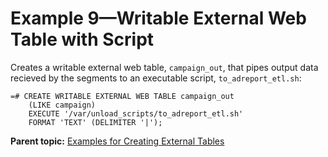 # Example 9—Writable External Web Table with Script 

Creates a writable external web table, `campaign_out`, that pipes output data recieved by the segments to an executable script, `to_adreport_etl.sh`:

```
=# CREATE WRITABLE EXTERNAL WEB TABLE campaign_out
    (LIKE campaign)
    EXECUTE '/var/unload_scripts/to_adreport_etl.sh'
    FORMAT 'TEXT' (DELIMITER '|');
```

**Parent topic:** [Examples for Creating External Tables](../external/g-creating-external-tables---examples.html)

